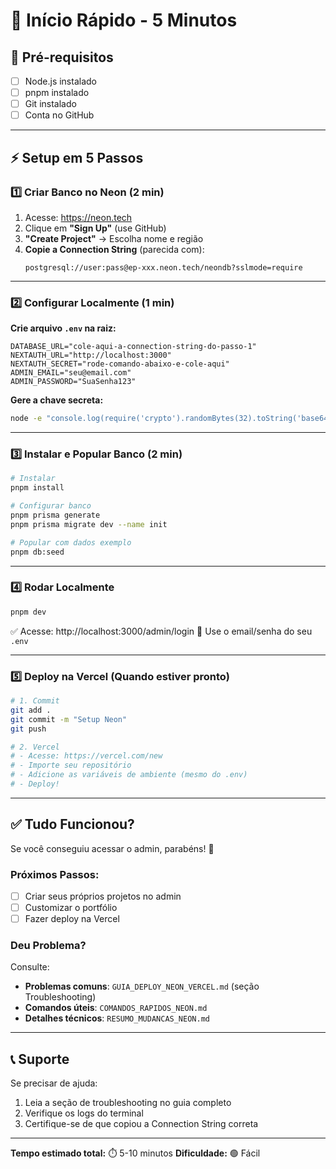 # 🚀 Início Rápido - 5 Minutos

## 📝 Pré-requisitos

- [ ] Node.js instalado
- [ ] pnpm instalado
- [ ] Git instalado
- [ ] Conta no GitHub

---

## ⚡ Setup em 5 Passos

### 1️⃣ Criar Banco no Neon (2 min)

1. Acesse: https://neon.tech
2. Clique em **"Sign Up"** (use GitHub)
3. **"Create Project"** → Escolha nome e região
4. **Copie a Connection String** (parecida com):
   ```
   postgresql://user:pass@ep-xxx.neon.tech/neondb?sslmode=require
   ```

---

### 2️⃣ Configurar Localmente (1 min)

**Crie arquivo `.env` na raiz:**

```env
DATABASE_URL="cole-aqui-a-connection-string-do-passo-1"
NEXTAUTH_URL="http://localhost:3000"
NEXTAUTH_SECRET="rode-comando-abaixo-e-cole-aqui"
ADMIN_EMAIL="seu@email.com"
ADMIN_PASSWORD="SuaSenha123"
```

**Gere a chave secreta:**

```bash
node -e "console.log(require('crypto').randomBytes(32).toString('base64'))"
```

---

### 3️⃣ Instalar e Popular Banco (2 min)

```bash
# Instalar
pnpm install

# Configurar banco
pnpm prisma generate
pnpm prisma migrate dev --name init

# Popular com dados exemplo
pnpm db:seed
```

---

### 4️⃣ Rodar Localmente

```bash
pnpm dev
```

✅ Acesse: http://localhost:3000/admin/login
📧 Use o email/senha do seu `.env`

---

### 5️⃣ Deploy na Vercel (Quando estiver pronto)

```bash
# 1. Commit
git add .
git commit -m "Setup Neon"
git push

# 2. Vercel
# - Acesse: https://vercel.com/new
# - Importe seu repositório
# - Adicione as variáveis de ambiente (mesmo do .env)
# - Deploy!
```

---

## ✅ Tudo Funcionou?

Se você conseguiu acessar o admin, parabéns! 🎉

### Próximos Passos:

- [ ] Criar seus próprios projetos no admin
- [ ] Customizar o portfólio
- [ ] Fazer deploy na Vercel

### Deu Problema?

Consulte:

- **Problemas comuns**: `GUIA_DEPLOY_NEON_VERCEL.md` (seção Troubleshooting)
- **Comandos úteis**: `COMANDOS_RAPIDOS_NEON.md`
- **Detalhes técnicos**: `RESUMO_MUDANCAS_NEON.md`

---

## 📞 Suporte

Se precisar de ajuda:

1. Leia a seção de troubleshooting no guia completo
2. Verifique os logs do terminal
3. Certifique-se de que copiou a Connection String correta

---

**Tempo estimado total:** ⏱️ 5-10 minutos
**Dificuldade:** 🟢 Fácil


